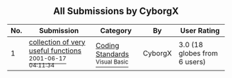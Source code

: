 ﻿<div align="center">

## All Submissions by CyborgX

</div>

No.  | Submission | Category | By   | User Rating
---- | ---------- | -------- | ---- | -----------
1 | [collection of very useful functions<br /><sup>2001-06-17 04:11:34</sup>](https://github.com/Planet-Source-Code/cyborgx-collection-of-very-useful-functions__1-24161) | [Coding Standards<br /><sup>Visual Basic</sup>](../ByCategory/coding-standards__1-43.md) | CyborgX | 3.0 (18 globes from 6 users)
